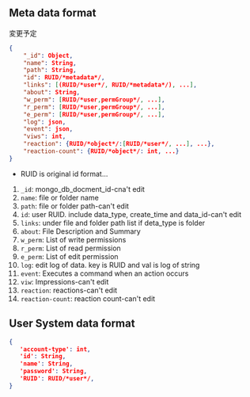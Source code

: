 ## Meta data format

変更予定

```json
{
	"_id": Object,
	"name": String,
	"path": String,
	"id": RUID/*metadata*/,
	"links": [(RUID/*user*/, RUID/*metadata*/), ...],
	"about": String,
	"w_perm": [RUID/*user,permGroup*/, ...],
	"r_perm": [RUID/*user,permGroup*/, ...],
	"e_perm": [RUID/*user,permGroup*/, ...],
	"log": json,
	"event": json,
	"viws": int,
	"reaction": {RUID/*object*/:[RUID/*user*/, ...], ...},
	"reaction-count": {RUID/*object*/: int, ...}
}
```

* RUID is original id format...

1. `_id`: mongo_db_docment_id-cna't edit
2. `name`: file or folder name
3. `path`: file or folder path-can't edit
4. `id`: user RUID. include data_type, create_time and data_id-can't edit
5. `links`: under file and folder path list if deta_type is folder
6. `about`: File Description and Summary
7. `w_perm`: List of write permissions
8. `r_perm`: List of read permission
9. `e_perm`: List of edit permission
10. `log`: edit log of data. key is RUID  and val is log of string
11. `event`: Executes a command when an action occurs
12. `viw`: Impressions-can't edit
13. `reaction`: reactions-can't edit
14. `reaction-count`: reaction count-can't edit

## User System data format

```json
{
   'account-type': int,
   'id': String,
   'name': String,
   'password': String,
   'RUID': RUID/*user*/,
}
```
